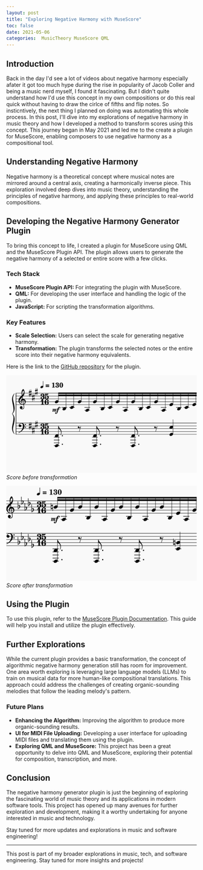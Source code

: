 ```yaml
---
layout: post
title: "Exploring Negative Harmony with MuseScore"
toc: false
date: 2021-05-06
categories:  MusicTheory MuseScore QML
---
```


## Introduction

Back in the day I'd see a lot of videos about negative harmony especially afater it got too much hype during the rise in popularity of Jacob Coller and being a music nerd myself, I found it fascinating. But I didn't quite understand how I'd use this concept in my own compositions or do this real quick without having to draw the cirlce of fifths and flip notes. So insticntively, the next thing I planned on doing was automating this whole process.
In this post, I'll dive into my explorations of negative harmony in music theory and how I developed a method to transform scores using this concept. This journey began in May 2021 and led me to the create a plugin for MuseScore, enabling composers to use negative harmony as a compositional tool.

## Understanding Negative Harmony

Negative harmony is a theoretical concept where musical notes are mirrored around a central axis, creating a harmonically inverse piece. This exploration involved deep dives into music theory, understanding the principles of negative harmony, and applying these principles to real-world compositions.

## Developing the Negative Harmony Generator Plugin

To bring this concept to life, I created a plugin for MuseScore using QML and the MuseScore Plugin API. The plugin allows users to generate the negative harmony of a selected or entire score with a few clicks.

### Tech Stack

- **MuseScore Plugin API:** For integrating the plugin with MuseScore.
- **QML:** For developing the user interface and handling the logic of the plugin.
- **JavaScript:** For scripting the transformation algorithms.

### Key Features

- **Scale Selection:** Users can select the scale for generating negative harmony.
- **Transformation:** The plugin transforms the selected notes or the entire score into their negative harmony equivalents.

Here is the link to the [GitHub repository](https://github.com/RP335/NegativeHarmonyGenerator/blob/main/negativeharmonygenerator.qml) for the plugin.

![Score Before Transformation](/assets/images/before_transformation_image.png)
*Score before transformation*

![Score After Transformation](/assets/images/after_transformation_image.png)
*Score after transformation*

## Using the Plugin

To use this plugin, refer to the [MuseScore Plugin Documentation](https://musescore.github.io/MuseScore_PluginAPI_Docs/plugins/html/). This guide will help you install and utilize the plugin effectively.

## Further Explorations

While the current plugin provides a basic transformation, the concept of algorithmic negative harmony generation still has room for improvement. One area worth exploring is leveraging large language models (LLMs) to train on musical data for more human-like compositional translations. This approach could address the challenges of creating organic-sounding melodies that follow the leading melody's pattern.

### Future Plans

- **Enhancing the Algorithm:** Improving the algorithm to produce more organic-sounding results.
- **UI for MIDI File Uploading:** Developing a user interface for uploading MIDI files and translating them using the plugin.
- **Exploring QML and MuseScore:** This project has been a great opportunity to delve into QML and MuseScore, exploring their potential for composition, transcription, and more.

## Conclusion

The negative harmony generator plugin is just the beginning of exploring the fascinating world of music theory and its applications in modern software tools. This project has opened up many avenues for further exploration and development, making it a worthy undertaking for anyone interested in music and technology.

Stay tuned for more updates and explorations in music and software engineering!

---

This post is part of my broader explorations in music, tech, and software engineering. Stay tuned for more insights and projects!
